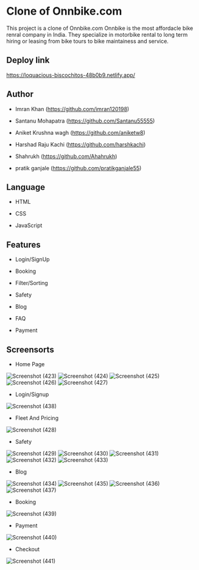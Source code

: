 # Clone of Onnbike.com

This project is a clone of Onnbike.com Onnbike is the most affordacle bike renral company in India. They specialize in motorbike rental to long term hiring or leasing from bike tours to bike maintainess and service.

## Deploy link

https://loquacious-biscochitos-48b0b9.netlify.app/


## Author

* Imran Khan  (https://github.com/imran120198)

* Santanu Mohapatra  (https://github.com/Santanu55555)

* Aniket Krushna wagh  (https://github.com/aniketw8)

* Harshad Raju Kachi  (https://github.com/harshkachi)

* Shahrukh  (https://github.com/Ahahrukh)

* pratik ganjale (https://github.com/pratikganjale55)


## Language

* HTML

* CSS

* JavaScript


## Features

* Login/SignUp

* Booking

* Filter/Sorting

* Safety

* Blog

* FAQ

* Payment


## Screensorts

* Home Page

![Screenshot (423)](https://user-images.githubusercontent.com/99397606/161417863-556b9988-cbef-400a-bb15-5eefe0b8d74c.png)
![Screenshot (424)](https://user-images.githubusercontent.com/99397606/161417914-9e792044-c376-4b88-8ca0-13b94db79f15.png)
![Screenshot (425)](https://user-images.githubusercontent.com/99397606/161417948-e10c1ca0-8a9f-4612-b6f5-541adc00004c.png)
![Screenshot (426)](https://user-images.githubusercontent.com/99397606/161417987-4b63455f-2143-402b-b312-d1c785f94b83.png)
![Screenshot (427)](https://user-images.githubusercontent.com/99397606/161418024-c477f890-b3dd-475b-90ab-22ce578677d4.png)

* Login/Signup

![Screenshot (438)](https://user-images.githubusercontent.com/99397606/161418250-6656804e-fcb7-4bdf-8e23-9c051f65ad8b.png)


* Fleet And Pricing

![Screenshot (428)](https://user-images.githubusercontent.com/99397606/161418114-534578a6-a361-48eb-98e3-c9981c16f222.png)

* Safety

![Screenshot (429)](https://user-images.githubusercontent.com/99397606/161418188-53eb6b01-35bd-445f-81b4-38806edd1090.png)
![Screenshot (430)](https://user-images.githubusercontent.com/99397606/161418192-d8ce6de4-9c43-488e-b530-e2a55ee8bd4e.png)
![Screenshot (431)](https://user-images.githubusercontent.com/99397606/161418196-f09f0640-d566-4058-99b8-441c3eccfa48.png)
![Screenshot (432)](https://user-images.githubusercontent.com/99397606/161418202-7223c541-927f-4737-874f-25f4a6acec3b.png)
![Screenshot (433)](https://user-images.githubusercontent.com/99397606/161418205-05980afa-ea88-4ab9-b4f9-3931a04836a5.png)

* Blog

![Screenshot (434)](https://user-images.githubusercontent.com/99397606/161418214-68ac6371-9f6a-49d0-8630-b9a44c161402.png)
![Screenshot (435)](https://user-images.githubusercontent.com/99397606/161418219-ae599aba-16ac-4e47-b674-ec48097dda4e.png)
![Screenshot (436)](https://user-images.githubusercontent.com/99397606/161418226-f11bebc0-b364-4dc6-8f4a-b8b101b8cc45.png)
![Screenshot (437)](https://user-images.githubusercontent.com/99397606/161418233-0dd11131-8482-4b9b-a293-336a16946800.png)

* Booking

![Screenshot (439)](https://user-images.githubusercontent.com/99397606/161418289-05d9f296-f143-46ce-b60f-828a9ee52552.png)

* Payment

![Screenshot (440)](https://user-images.githubusercontent.com/99397606/161418303-2ef8a108-321f-4adc-83d0-19b454cff79b.png)

* Checkout

![Screenshot (441)](https://user-images.githubusercontent.com/99397606/161418309-4a166f71-8c1d-4e9e-8ed6-436aab186174.png)

